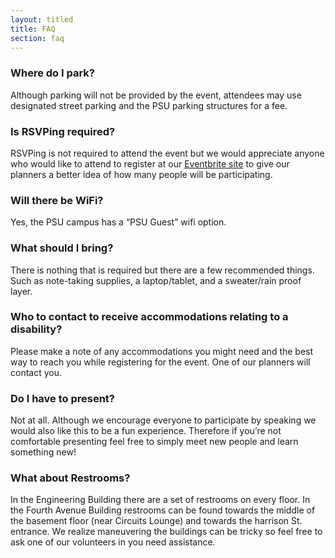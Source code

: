 ```yaml
---
layout: titled
title: FAQ
section: faq
---
```


### Where do I park?
Although parking will not be provided by the event, attendees may use designated street parking and the PSU parking structures for a fee. 

### Is RSVPing required?
RSVPing is not required to attend the event but we would appreciate anyone who would like to attend to register at our [Eventbrite site](https://www.eventbrite.com/e/catbarcamp-tickets-11741644575) to give our planners a better idea of how many people will be participating.

### Will there be WiFi?
Yes, the PSU campus has a “PSU Guest” wifi option.

### What should I bring?
There is nothing that is required but there are a few recommended things. Such as note-taking supplies, a laptop/tablet, and a sweater/rain proof layer.

### Who to contact to receive accommodations relating to a disability?
Please make a note of any accommodations you might need and the best way to reach you while registering for the event. One of our planners will contact you.

### Do I have to present?
Not at all. Although we encourage everyone to participate by speaking we would also like this to be a fun experience. Therefore if you’re not comfortable presenting feel free to simply meet new people and learn something new!

### What about Restrooms?
In the Engineering Building there are a set of restrooms on every floor. In the Fourth Avenue Building restrooms can be found towards the middle of the basement floor (near Circuits Lounge) and towards the harrison St. entrance. We realize maneuvering the buildings can be tricky so feel free to ask one of our volunteers in you need assistance.
